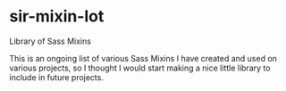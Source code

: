 # sir-mixin-lot
Library of Sass Mixins

This is an ongoing list of various Sass Mixins I have created and used on various projects, so I thought I would start making a nice little library to include in future projects.
